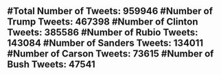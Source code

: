 #Total Number of Tweets: 959946 
#Number of Trump Tweets: 467398
#Number of Clinton Tweets: 385586
#Number of Rubio Tweets: 143084
#Number of Sanders Tweets: 134011
#Number of Carson Tweets: 73615
#Number of Bush Tweets: 47541
---
